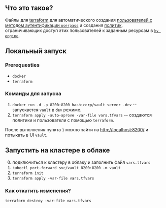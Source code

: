 ## Что это такое?

Файлы для [terraform](https://www.terraform.io/) для автоматического создания [пользователей с методом аутентификации `userpass`](https://developer.hashicorp.com/vault/docs/auth) и создания [политик](https://developer.hashicorp.com/vault/tutorials/getting-started/getting-started-policies), ограничивающих доступ этих пользователей к заданным ресурсам в [`kv engine`](https://developer.hashicorp.com/vault/tutorials/getting-started/getting-started-secrets-engines).

## Локальный запуск

### Prerequesties

- `docker`
- `terraform`

### Команды для запуска

1. `docker run -d -p 8200:8200 hashicorp/vault server -dev` -- запускается `vault` в `dev` режиме.
2. `terraform apply -auto-aprove -var-file vars.tfvars` -- создаются политики и пользователи с помощью `terraform`.

После выполнения пункта `1` можно зайти на [http://localhost:8200/](http://localhost:8200/) и потыкать в UI `vault`.

## Запустить на кластере в облаке

0. подключиться к кластеру в облаку и заполнить файл `vars.tfvars`
1. `kubectl port-forward svc/vault 8200:8200 -n vault`
2. `terraform init`
3. `terraform apply -var-file vars.tfvars`

### Как откатить изменения?

`terraform destroy -var-file vars.tfvars`